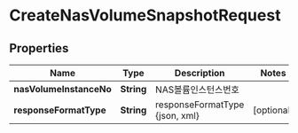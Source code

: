 
# CreateNasVolumeSnapshotRequest

## Properties
Name | Type | Description | Notes
------------ | ------------- | ------------- | -------------
**nasVolumeInstanceNo** | **String** | NAS볼륨인스턴스번호 | 
**responseFormatType** | **String** | responseFormatType {json, xml} |  [optional]



